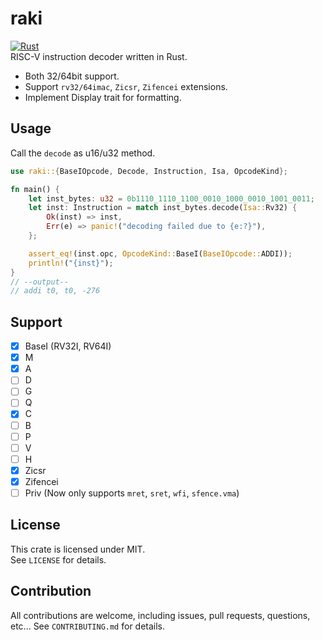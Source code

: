 # raki
[![Rust](https://github.com/Alignof/raki/actions/workflows/rust.yml/badge.svg)](https://github.com/Alignof/raki/actions/workflows/rust.yml)  
RISC-V instruction decoder written in Rust.

- Both 32/64bit support.
- Support `rv32/64imac`, `Zicsr`, `Zifencei` extensions.
- Implement Display trait for formatting.

## Usage
Call the `decode` as u16/u32 method.
```rust
use raki::{BaseIOpcode, Decode, Instruction, Isa, OpcodeKind};

fn main() {
    let inst_bytes: u32 = 0b1110_1110_1100_0010_1000_0010_1001_0011;
    let inst: Instruction = match inst_bytes.decode(Isa::Rv32) {
        Ok(inst) => inst,
        Err(e) => panic!("decoding failed due to {e:?}"),
    };

    assert_eq!(inst.opc, OpcodeKind::BaseI(BaseIOpcode::ADDI));
    println!("{inst}");
}
// --output--
// addi t0, t0, -276
```

## Support
- [x] BaseI (RV32I, RV64I)
- [x] M
- [x] A
- [ ] D
- [ ] G
- [ ] Q
- [x] C
- [ ] B
- [ ] P
- [ ] V
- [ ] H
- [x] Zicsr
- [x] Zifencei
- [ ] Priv (Now only supports `mret`, `sret`, `wfi`, `sfence.vma`)

## License
This crate is licensed under MIT.  
See `LICENSE` for details.

## Contribution
All contributions are welcome, including issues, pull requests, questions, etc...
See `CONTRIBUTING.md` for details.

